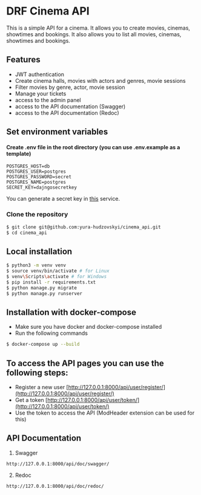 # DRF Cinema API
This is a simple API for a cinema. It allows you to create movies, cinemas, showtimes and bookings. It also allows you to list all movies, cinemas, showtimes and bookings.

## Features
- JWT authentication
- Create cinema halls, movies with actors and genres, movie sessions
- Filter movies by genre, actor, movie session
- Manage your tickets
- access to the admin panel
- access to the API documentation (Swagger)
- access to the API documentation (Redoc)

## Set environment variables 
#### Create .env file in the root directory (you can use .env.example as a template)
```
POSTGRES_HOST=db
POSTGRES_USER=postgres
POSTGRES_PASSWORD=secret
POSTGRES_NAME=postgres
SECRET_KEY=dajngosecretkey
```
You can generate a secret key in [this](https://djecrety.ir/) service.

### Clone the repository
```sh
$ git clone git@github.com:yura-hudzovskyi/cinema_api.git
$ cd cinema_api
```

## Local installation
```sh
$ python3 -m venv venv
$ source venv/bin/activate # for Linux
$ venv\Scripts\activate # for Windows
$ pip install -r requirements.txt
$ python manage.py migrate
$ python manage.py runserver
```

## Installation with docker-compose
- Make sure you have docker and docker-compose installed
- Run the following commands
```sh
$ docker-compose up --build
```

## To access the API pages you can use the following steps:
- Register a new user [http://127.0.0.1:8000/api/user/register/](http://127.0.0.1:8000/api/user/register/)
- Get a token [http://127.0.0.1:8000/api/user/token/](http://127.0.0.1:8000/api/user/token/)
- Use the token to access the API (ModHeader extension can be used for this)
## API Documentation
1. Swagger
```
http://127.0.0.1:8000/api/doc/swagger/
```
2. Redoc
```
http://127.0.0.1:8000/api/doc/redoc/
```